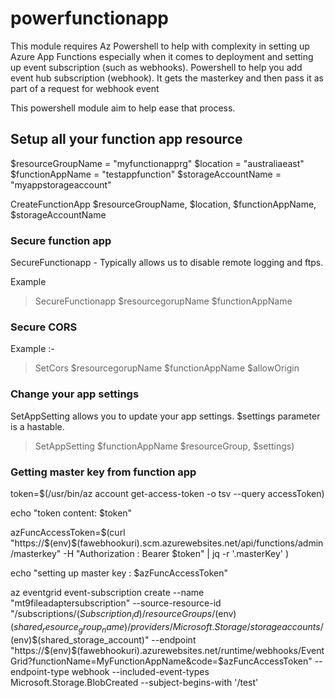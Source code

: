 # powerfunctionapp

This module requires Az Powershell to help with complexity in setting up Azure App Functions especially when it comes to deployment and setting up event subscription (such as webhooks). Powershell to help you add event hub subscription (webhook). It gets the masterkey and then pass it as part of a request for webhook event

This powershell module aim to help ease that process. 

## Setup all your function app resource

$resourceGroupName = "myfunctionapprg" 
$location = "australiaeast"
$functionAppName = "testappfunction" 
$storageAccountName = "myappstorageaccount"

CreateFunctionApp $resourceGroupName, $location, $functionAppName, $storageAccountName

### Secure function app 

SecureFunctionapp - Typically allows us to disable remote logging and ftps. 

Example 
> SecureFunctionapp $resourcegorupName $functionAppName

### Secure CORS 

Example :-

> SetCors $resourcegorupName $functionAppName $allowOrigin 


### Change your app settings 

SetAppSetting allows you to update your app settings. $settings parameter is a hastable. 

> SetAppSetting $functionAppName $resourceGroup, $settings) 


### Getting master key from function app 

token=$(/usr/bin/az account get-access-token -o tsv --query accessToken)

echo "token content: $token"

azFuncAccessToken=$(curl "https://$(env)$(fawebhookuri).scm.azurewebsites.net/api/functions/admin/masterkey" -H "Authorization : Bearer $token"  | jq -r  '.masterKey' )


echo "setting up master key : $azFuncAccessToken"


az eventgrid event-subscription create --name "mt9fileadaptersubscription" --source-resource-id "/subscriptions/$(Subscription_id)/resourceGroups/$(env)$(shared_resource_group_name)/providers/Microsoft.Storage/storageaccounts/$(env)$(shared_storage_account)" --endpoint  "https://$(env)$(fawebhookuri).azurewebsites.net/runtime/webhooks/EventGrid?functionName=MyFunctionAppName&code=$azFuncAccessToken" --endpoint-type webhook  --included-event-types Microsoft.Storage.BlobCreated  --subject-begins-with '/test'











